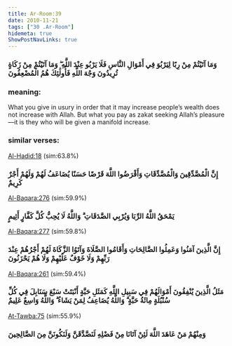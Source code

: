 ```yaml
---
title: Ar-Room:39
date: 2010-11-21
tags: ["30 .Ar-Room"]
hidemeta: true 
ShowPostNavLinks: true 
---
```

### وَمَا آتَيْتُمْ مِنْ رِبًا لِيَرْبُوَ فِي أَمْوَالِ النَّاسِ فَلَا يَرْبُو عِنْدَ اللَّهِ ۖ وَمَا آتَيْتُمْ مِنْ زَكَاةٍ تُرِيدُونَ وَجْهَ اللَّهِ فَأُولَٰئِكَ هُمُ الْمُضْعِفُونَ
### meaning: 
What you give in usury in order that it may increase people’s wealth does not increase with Allah. But what you pay as zakat seeking Allah’s pleasure—it is they who will be given a manifold increase.
### similar verses: 

[Al-Hadid:18](/57/18) (sim:63.8%)

### إِنَّ الْمُصَّدِّقِينَ وَالْمُصَّدِّقَاتِ وَأَقْرَضُوا اللَّهَ قَرْضًا حَسَنًا يُضَاعَفُ لَهُمْ وَلَهُمْ أَجْرٌ كَرِيمٌ

[Al-Baqara:276](/2/276) (sim:59.9%)

### يَمْحَقُ اللَّهُ الرِّبَا وَيُرْبِي الصَّدَقَاتِ ۗ وَاللَّهُ لَا يُحِبُّ كُلَّ كَفَّارٍ أَثِيمٍ

[Al-Baqara:277](/2/277) (sim:59.8%)

### إِنَّ الَّذِينَ آمَنُوا وَعَمِلُوا الصَّالِحَاتِ وَأَقَامُوا الصَّلَاةَ وَآتَوُا الزَّكَاةَ لَهُمْ أَجْرُهُمْ عِنْدَ رَبِّهِمْ وَلَا خَوْفٌ عَلَيْهِمْ وَلَا هُمْ يَحْزَنُونَ

[Al-Baqara:261](/2/261) (sim:59.4%)

### مَثَلُ الَّذِينَ يُنْفِقُونَ أَمْوَالَهُمْ فِي سَبِيلِ اللَّهِ كَمَثَلِ حَبَّةٍ أَنْبَتَتْ سَبْعَ سَنَابِلَ فِي كُلِّ سُنْبُلَةٍ مِائَةُ حَبَّةٍ ۗ وَاللَّهُ يُضَاعِفُ لِمَنْ يَشَاءُ ۗ وَاللَّهُ وَاسِعٌ عَلِيمٌ

[At-Tawba:75](/9/75) (sim:55.9%)

### وَمِنْهُمْ مَنْ عَاهَدَ اللَّهَ لَئِنْ آتَانَا مِنْ فَضْلِهِ لَنَصَّدَّقَنَّ وَلَنَكُونَنَّ مِنَ الصَّالِحِينَ
